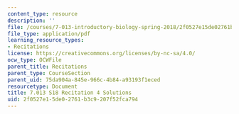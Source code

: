 ```yaml
---
content_type: resource
description: ''
file: /courses/7-013-introductory-biology-spring-2018/2f0527e15de02761b3c9207f52fca794_MIT7_013s18R4S.pdf
file_type: application/pdf
learning_resource_types:
- Recitations
license: https://creativecommons.org/licenses/by-nc-sa/4.0/
ocw_type: OCWFile
parent_title: Recitations
parent_type: CourseSection
parent_uid: 75da904a-845e-966c-4b84-a93193f1eced
resourcetype: Document
title: 7.013 S18 Recitation 4 Solutions
uid: 2f0527e1-5de0-2761-b3c9-207f52fca794
---
```

